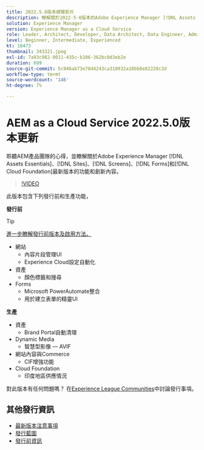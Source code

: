 ```yaml
---
title: 2022.5.0版本總覽影片
description: 瞭解關於2022-5-0版本的Adobe Experience Manager [!DNL Assets Essentials], [!DNL Sites], [!DNL Screens], [!DNL Forms] 和 [!DNL Cloud Foundation]的最新功能和創新內容。
solution: Experience Manager
version: Experience Manager as a Cloud Service
role: Leader, Architect, Developer, Data Architect, Data Engineer, Admin, User
level: Beginner, Intermediate, Experienced
kt: 10473
thumbnail: 343321.jpeg
exl-id: 7a93c982-8011-435c-b106-362bc0d3eb2e
duration: 699
source-git-commit: 5c946ab73e78d4243ca310032a10bb8e82228c3d
workflow-type: tm+mt
source-wordcount: '146'
ht-degree: 7%

---
```


# AEM as a Cloud Service 2022.5.0版本更新

聆聽AEM產品團隊的心得，並瞭解關於Adobe Experience Manager [!DNL Assets Essentials]、[!DNL Sites]、[!DNL Screens]、[!DNL Forms]和[!DNL Cloud Foundation]最新版本的功能和創新內容。

>[!VIDEO](https://video.tv.adobe.com/v/343321/?quality=12&learn=on)

此版本包含下列發行前和生產功能，

**發行前**

>[!TIP]
>
>[進一步瞭解發行前版本及啟用方法。](https://experienceleague.adobe.com/docs/experience-manager-cloud-service/content/release-notes/prerelease.html)

* 網站
   * 內容片段管理UI
   * Experience Cloud設定自動化
* 資產
   * 顏色標籤和搜尋
* Forms
   * Microsoft PowerAutomate整合
   * 用於建立表單的精靈UI

**生產**

* 資產
   * Brand Portal自動清理
* Dynamic Media
   * 智慧型影像 — AVIF
* 網站內容與Commerce
   * CIF增強功能
* Cloud Foundation
   * 印度地區供應情況

對此版本有任何問題嗎？  在[Experience League Communities](https://adobe.ly/3NDPR8Y)中討論發行事項。

## 其他發行資訊

* [最新版本注意事項](https://experienceleague.adobe.com/docs/experience-manager-cloud-service/content/release-notes/home.html?lang=zh-Hant)
* [發行藍圖](https://experienceleague.adobe.com/docs/experience-manager-release-information/aem-release-updates/update-releases-roadmap.html?lang=zh-Hant)
* [發行前資訊](https://experienceleague.adobe.com/docs/experience-manager-cloud-service/content/release-notes/prerelease.html)
